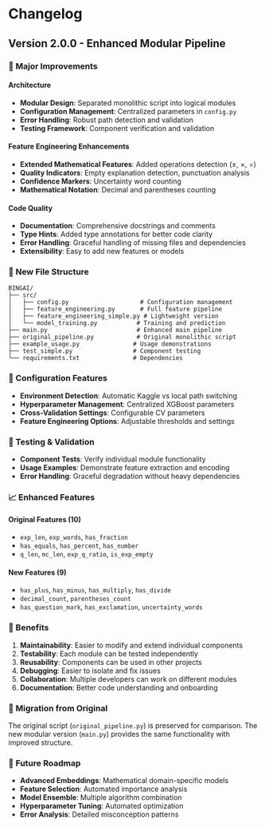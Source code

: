 # Changelog

## Version 2.0.0 - Enhanced Modular Pipeline

### 🚀 Major Improvements

#### Architecture
- **Modular Design**: Separated monolithic script into logical modules
- **Configuration Management**: Centralized parameters in `config.py`
- **Error Handling**: Robust path detection and validation
- **Testing Framework**: Component verification and validation

#### Feature Engineering Enhancements
- **Extended Mathematical Features**: Added operations detection (±, ×, ÷)
- **Quality Indicators**: Empty explanation detection, punctuation analysis
- **Confidence Markers**: Uncertainty word counting
- **Mathematical Notation**: Decimal and parentheses counting

#### Code Quality
- **Documentation**: Comprehensive docstrings and comments
- **Type Hints**: Added type annotations for better code clarity
- **Error Handling**: Graceful handling of missing files and dependencies
- **Extensibility**: Easy to add new features or models

### 📁 New File Structure

```
BINGAI/
├── src/
│   ├── config.py                    # Configuration management
│   ├── feature_engineering.py       # Full feature pipeline
│   ├── feature_engineering_simple.py # Lightweight version
│   └── model_training.py           # Training and prediction
├── main.py                         # Enhanced main pipeline
├── original_pipeline.py            # Original monolithic script
├── example_usage.py               # Usage demonstrations
├── test_simple.py                 # Component testing
└── requirements.txt               # Dependencies
```

### 🔧 Configuration Features

- **Environment Detection**: Automatic Kaggle vs local path switching
- **Hyperparameter Management**: Centralized XGBoost parameters
- **Cross-Validation Settings**: Configurable CV parameters
- **Feature Engineering Options**: Adjustable thresholds and settings

### 🧪 Testing & Validation

- **Component Tests**: Verify individual module functionality
- **Usage Examples**: Demonstrate feature extraction and encoding
- **Error Handling**: Graceful degradation without heavy dependencies

### 📈 Enhanced Features

#### Original Features (10)
- `exp_len`, `exp_words`, `has_fraction`
- `has_equals`, `has_percent`, `has_number`
- `q_len`, `mc_len`, `exp_q_ratio`, `is_exp_empty`

#### New Features (9)
- `has_plus`, `has_minus`, `has_multiply`, `has_divide`
- `decimal_count`, `parentheses_count`
- `has_question_mark`, `has_exclamation`, `uncertainty_words`

### 🎯 Benefits

1. **Maintainability**: Easier to modify and extend individual components
2. **Testability**: Each module can be tested independently
3. **Reusability**: Components can be used in other projects
4. **Debugging**: Easier to isolate and fix issues
5. **Collaboration**: Multiple developers can work on different modules
6. **Documentation**: Better code understanding and onboarding

### 🔄 Migration from Original

The original script (`original_pipeline.py`) is preserved for comparison. The new modular version (`main.py`) provides the same functionality with improved structure.

### 🚀 Future Roadmap

- **Advanced Embeddings**: Mathematical domain-specific models
- **Feature Selection**: Automated importance analysis
- **Model Ensemble**: Multiple algorithm combination
- **Hyperparameter Tuning**: Automated optimization
- **Error Analysis**: Detailed misconception patterns